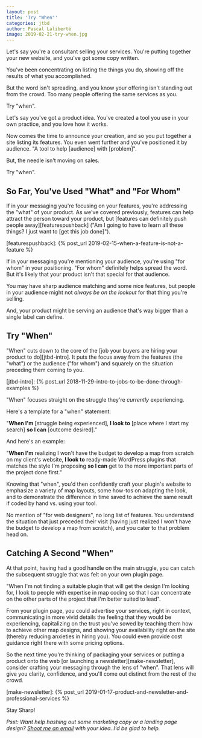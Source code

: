 ```yaml
---
layout: post
title: 'Try "When"'
categories: jtbd
author: Pascal Laliberté
image: 2019-02-21-try-when.jpg
---
```


Let's say you're a consultant selling your services. You're putting together your new website, and you've got some copy written.

You've been concentrating on listing the things you do, showing off the results of what you accomplished.

But the word isn't spreading, and you know your offering isn't standing out from the crowd. Too many people offering the same services as you.

Try "when".

Let's say you've got a product idea. You've created a tool you use in your own practice, and you love how it works.

Now comes the time to announce your creation, and so you put together a site listing its features. You even went further and you've positioned it by audience. "A tool to help [audience] with [problem]".

But, the needle isn't moving on sales.

Try "when".

## So Far, You've Used "What" and "For Whom"

If in your messaging you're focusing on your features, you're addressing the "what" of your product. As we've covered previously, features can help attract the person toward your product, but [features can definitely push people away][featurespushback] ("Am I going to have to learn all these things? I just want to [get this job done]").

[featurespushback]: {% post_url 2019-02-15-when-a-feature-is-not-a-feature %}

If in your messaging you're mentioning your audience, you're using "for whom" in your positioning. "For whom" definitely helps spread the word. But it's likely that your product isn't that special for that audience.

You may have sharp audience matching and some nice features, but people in your audience might not _always be on the lookout_ for that thing you're selling.

And, your product might be serving an audience that's way bigger than a single label can define.

## Try "When"

"When" cuts down to the core of the [job your buyers are hiring your product to do][jtbd-intro]. It puts the focus away from the features (the "what") or the audience ("for whom") and squarely on the situation preceding them coming to you.


[jtbd-intro]: {% post_url 2018-11-29-intro-to-jobs-to-be-done-through-examples %}

"When" focuses straight on the struggle they're _currently_ experiencing.

Here's a template for a "when" statement:

"**When I'm** [struggle being experienced], **I look to** [place where I start my search] **so I can** [outcome desired]."

And here's an example:

"**When I'm** realizing I won't have the budget to develop a map from scratch on my client's website, **I look to** ready-made WordPress plugins that matches the style I'm proposing **so I can** get to the more important parts of the project done first."

Knowing that "when", you'd then confidently craft your plugin's website to emphasize a variety of map layouts, some how-tos on adapting the look, and to demonstrate the difference in time saved to achieve the same result if coded by hand vs. using your tool.

No mention of "for web designers", no long list of features. You understand the situation that just preceded their visit (having just realized I won't have the budget to develop a map from scratch), and you cater to that problem head on.

## Catching A Second "When"

At that point, having had a good handle on the main struggle, you can catch the subsequent struggle that was felt on your own plugin page.

"When I'm not finding a suitable plugin that will get the design I'm looking for, I look to people with expertise in map coding so that I can concentrate on the other parts of the project that I'm better suited to lead".

From your plugin page, you could advertise your services, right in context, communicating in more vivid details the feeling that they would be experiencing, capitalizing on the trust you've sowed by teaching them how to achieve other map designs, and showing your availability right on the site (thereby reducing anxieties in hiring you). You could even provide cost guidance right there with some pricing options.

So the next time you're thinking of packaging your services or putting a product onto the web [or launching a newsletter][make-newsletter], consider crafting your messaging through the lens of "when". That lens will give you clarity, confidence, and you'll come out distinct from the rest of the crowd.

[make-newsletter]: {% post_url 2019-01-17-product-and-newsletter-and-professional-services %}

Stay Sharp!

_Psst: Want help hashing out some marketing copy or a landing page design? [Shoot me an email](mailto:pascal@pascallaliberte.me?subject=Let's%20try%20when) with your idea. I'd be glad to help._
